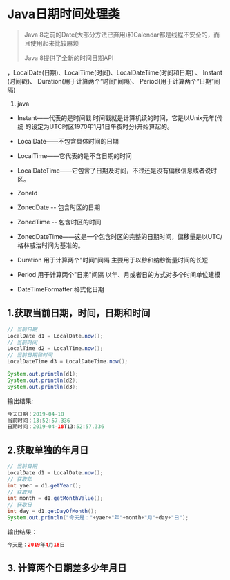 # Java日期时间处理类

> Java 8之前的Date(大部分方法已弃用)和Calendar都是线程不安全的，而且使用起来比较麻烦
> 
> Java 8提供了全新的时间日期API


，LocalDate(日期)、LocalTime(时间)、LocalDateTime(时间和日期) 、
Instant (时间戳)、
Duration(用于计算两个“时间”间隔)、
Period(用于计算两个“日期”间隔)
    
    
1. java

* Instant——代表的是时间戳 时间戳就是计算机读的时间，它是以Unix元年(传统 的设定为UTC时区1970年1月1日午夜时分)开始算起的。

* LocalDate——不包含具体时间的日期
* LocalTime——它代表的是不含日期的时间
* LocalDateTime——它包含了日期及时间，不过还是没有偏移信息或者说时区。

* ZoneId
* ZonedDate -- 包含时区的日期
* ZonedTime -- 包含时区的时间
* ZonedDateTime——这是一个包含时区的完整的日期时间，偏移量是以UTC/格林威治时间为基准的。    
* Duration 用于计算两个"时间"间隔 主要用于以秒和纳秒衡量时间的长短
* Period   用于计算两个"日期"间隔 以年、月或者日的方式对多个时间单位建模   

* DateTimeFormatter  格式化日期
    
## 1.获取当前日期，时间，日期和时间
```java
// 当前日期
LocalDate d1 = LocalDate.now();
// 当前时间
LocalTime d2 = LocalTime.now();
// 当前日期和时间
LocalDateTime d3 = LocalDateTime.now();

System.out.println(d1);
System.out.println(d2);
System.out.println(d3);

```

输出结果:

```java
今天日期：2019-04-18
当前时间：13:52:57.336
日期时间：2019-04-18T13:52:57.336
```

## 2.获取单独的年月日
```java
// 当前日期
LocalDate d1 = LocalDate.now();
// 获取年
int yaer = d1.getYear();
// 获取月
int month = d1.getMonthValue();
// 获取日
int day = d1.getDayOfMonth();
System.out.println("今天是："+yaer+"年"+month+"月"+day+"日");
```
输出结果：
```java
今天是：2019年4月18日
```

## 3. 计算两个日期差多少年月日




